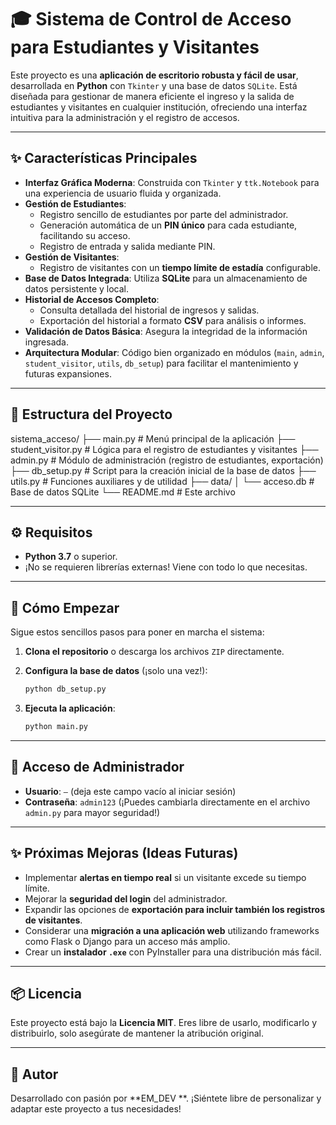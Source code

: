 # 🎓 Sistema de Control de Acceso para Estudiantes y Visitantes

Este proyecto es una **aplicación de escritorio robusta y fácil de usar**, desarrollada en **Python** con `Tkinter` y una base de datos `SQLite`. Está diseñada para gestionar de manera eficiente el ingreso y la salida de estudiantes y visitantes en cualquier institución, ofreciendo una interfaz intuitiva para la administración y el registro de accesos.

---

## ✨ Características Principales

- **Interfaz Gráfica Moderna**: Construida con `Tkinter` y `ttk.Notebook` para una experiencia de usuario fluida y organizada.
- **Gestión de Estudiantes**:
  - Registro sencillo de estudiantes por parte del administrador.
  - Generación automática de un **PIN único** para cada estudiante, facilitando su acceso.
  - Registro de entrada y salida mediante PIN.
- **Gestión de Visitantes**:
  - Registro de visitantes con un **tiempo límite de estadía** configurable.
- **Base de Datos Integrada**: Utiliza **SQLite** para un almacenamiento de datos persistente y local.
- **Historial de Accesos Completo**:
  - Consulta detallada del historial de ingresos y salidas.
  - Exportación del historial a formato **CSV** para análisis o informes.
- **Validación de Datos Básica**: Asegura la integridad de la información ingresada.
- **Arquitectura Modular**: Código bien organizado en módulos (`main`, `admin`, `student_visitor`, `utils`, `db_setup`) para facilitar el mantenimiento y futuras expansiones.

---

## 📁 Estructura del Proyecto

sistema_acceso/
├── main.py # Menú principal de la aplicación
├── student_visitor.py # Lógica para el registro de estudiantes y visitantes
├── admin.py # Módulo de administración (registro de estudiantes, exportación)
├── db_setup.py # Script para la creación inicial de la base de datos
├── utils.py # Funciones auxiliares y de utilidad
├── data/
│ └── acceso.db # Base de datos SQLite
└── README.md # Este archivo

---

## ⚙️ Requisitos

- **Python 3.7** o superior.
- ¡No se requieren librerías externas! Viene con todo lo que necesitas.

---

## 🚀 Cómo Empezar

Sigue estos sencillos pasos para poner en marcha el sistema:

1.  **Clona el repositorio** o descarga los archivos `ZIP` directamente.

2.  **Configura la base de datos** (¡solo una vez!):

    ```bash
    python db_setup.py
    ```

3.  **Ejecuta la aplicación**:
    ```bash
    python main.py
    ```

---

## 🔐 Acceso de Administrador

- **Usuario**: `—` (deja este campo vacío al iniciar sesión)
- **Contraseña**: `admin123` (¡Puedes cambiarla directamente en el archivo `admin.py` para mayor seguridad!)

---

## ✨ Próximas Mejoras (Ideas Futuras)

- Implementar **alertas en tiempo real** si un visitante excede su tiempo límite.
- Mejorar la **seguridad del login** del administrador.
- Expandir las opciones de **exportación para incluir también los registros de visitantes**.
- Considerar una **migración a una aplicación web** utilizando frameworks como Flask o Django para un acceso más amplio.
- Crear un **instalador `.exe`** con PyInstaller para una distribución más fácil.

---

## 📦 Licencia

Este proyecto está bajo la **Licencia MIT**. Eres libre de usarlo, modificarlo y distribuirlo, solo asegúrate de mantener la atribución original.

---

## 🤝 Autor

Desarrollado con pasión por **EM_DEV    **. ¡Siéntete libre de personalizar y adaptar este proyecto a tus necesidades!
